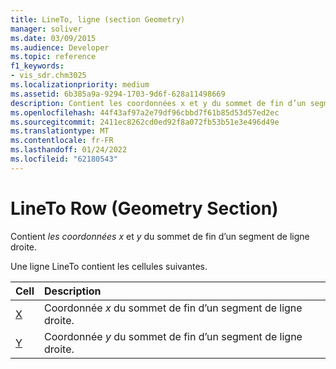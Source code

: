 ```yaml
---
title: LineTo, ligne (section Geometry)
manager: soliver
ms.date: 03/09/2015
ms.audience: Developer
ms.topic: reference
f1_keywords:
- vis_sdr.chm3025
ms.localizationpriority: medium
ms.assetid: 6b385a9a-9294-1703-9d6f-628a11498669
description: Contient les coordonnées x et y du sommet de fin d’un segment de ligne droite.
ms.openlocfilehash: 44f43af97a2e79df96cbbd7f61b85d53d57ed2ec
ms.sourcegitcommit: 2411ec8262cd0ed92f8a072fb53b51e3e496d49e
ms.translationtype: MT
ms.contentlocale: fr-FR
ms.lasthandoff: 01/24/2022
ms.locfileid: "62180543"
---
```

# <a name="lineto-row-geometry-section"></a>LineTo Row (Geometry Section)

Contient  *les coordonnées x*  et  *y*  du sommet de fin d’un segment de ligne droite. 
  
Une ligne LineTo contient les cellules suivantes.
  
|**Cell**|**Description**|
|:-----|:-----|
|[X](x-cell-geometry-section.md) <br/> |Coordonnée *x*  du sommet de fin d’un segment de ligne droite.  <br/> |
|[Y](y-cell-geometry-section.md) <br/> |Coordonnée *y*  du sommet de fin d’un segment de ligne droite.  <br/> |
   

